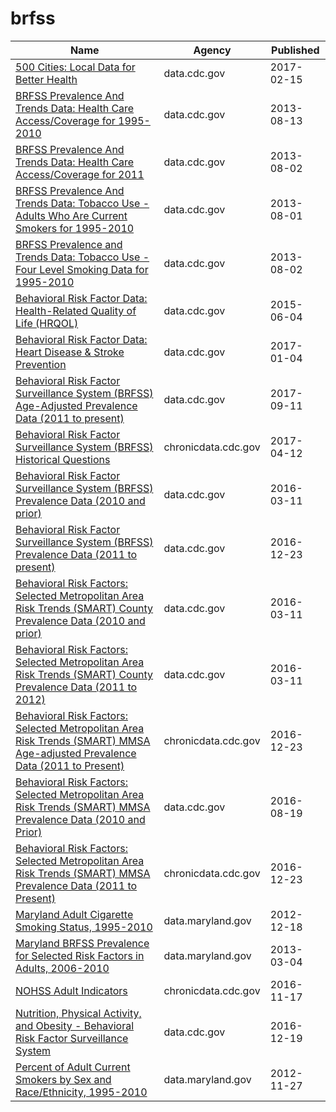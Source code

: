 # brfss

Name | Agency | Published
---- | ---- | ---------
[500 Cities: Local Data for Better Health](../socrata/6vp6-wxuq.md) | data.cdc.gov | 2017-02-15
[BRFSS Prevalence And Trends Data: Health Care Access/Coverage for 1995-2010](../socrata/t984-9cdv.md) | data.cdc.gov | 2013-08-13
[BRFSS Prevalence And Trends Data: Health Care Access/Coverage for 2011](../socrata/5ekf-pmct.md) | data.cdc.gov | 2013-08-02
[BRFSS Prevalence And Trends Data: Tobacco Use - Adults Who Are Current Smokers for 1995-2010](../socrata/j8jk-5ztv.md) | data.cdc.gov | 2013-08-01
[BRFSS Prevalence and Trends Data: Tobacco Use - Four Level Smoking Data for 1995-2010](../socrata/8zak-ewtm.md) | data.cdc.gov | 2013-08-02
[Behavioral Risk Factor Data: Health-Related Quality of Life (HRQOL)](../socrata/xuxn-8kju.md) | data.cdc.gov | 2015-06-04
[Behavioral Risk Factor Data: Heart Disease & Stroke Prevention](../socrata/4ny5-qn3w.md) | data.cdc.gov | 2017-01-04
[Behavioral Risk Factor Surveillance System (BRFSS) Age-Adjusted Prevalence Data (2011 to present)](../socrata/d2rk-yvas.md) | data.cdc.gov | 2017-09-11
[Behavioral Risk Factor Surveillance System (BRFSS) Historical Questions](../socrata/iuq5-y9ct.md) | chronicdata.cdc.gov | 2017-04-12
[Behavioral Risk Factor Surveillance System (BRFSS) Prevalence Data (2010 and prior)](../socrata/y4ft-s73h.md) | data.cdc.gov | 2016-03-11
[Behavioral Risk Factor Surveillance System (BRFSS) Prevalence Data (2011 to present)](../socrata/dttw-5yxu.md) | data.cdc.gov | 2016-12-23
[Behavioral Risk Factors: Selected Metropolitan Area Risk Trends (SMART) County Prevalence Data (2010 and prior)](../socrata/acme-vg9e.md) | data.cdc.gov | 2016-03-11
[Behavioral Risk Factors: Selected Metropolitan Area Risk Trends (SMART) County Prevalence Data (2011 to 2012)](../socrata/cpem-dkkm.md) | data.cdc.gov | 2016-03-11
[Behavioral Risk Factors: Selected Metropolitan Area Risk Trends (SMART) MMSA Age-adjusted Prevalence Data (2011 to Present)](../socrata/at7e-uhkc.md) | chronicdata.cdc.gov | 2016-12-23
[Behavioral Risk Factors: Selected Metropolitan Area Risk Trends (SMART) MMSA Prevalence Data (2010 and Prior)](../socrata/waxm-p5qv.md) | data.cdc.gov | 2016-08-19
[Behavioral Risk Factors: Selected Metropolitan Area Risk Trends (SMART) MMSA Prevalence Data (2011 to Present)](../socrata/j32a-sa6u.md) | chronicdata.cdc.gov | 2016-12-23
[Maryland Adult Cigarette Smoking Status, 1995-2010](../socrata/ycny-6riz.md) | data.maryland.gov | 2012-12-18
[Maryland BRFSS Prevalence for Selected Risk Factors in Adults, 2006-2010](../socrata/p93z-n4v3.md) | data.maryland.gov | 2013-03-04
[NOHSS Adult Indicators](../socrata/jz6n-v26y.md) | chronicdata.cdc.gov | 2016-11-17
[Nutrition, Physical Activity, and Obesity - Behavioral Risk Factor Surveillance System](../socrata/hn4x-zwk7.md) | data.cdc.gov | 2016-12-19
[Percent of Adult Current Smokers by Sex and Race/Ethnicity, 1995-2010](../socrata/xyrh-5e77.md) | data.maryland.gov | 2012-11-27

